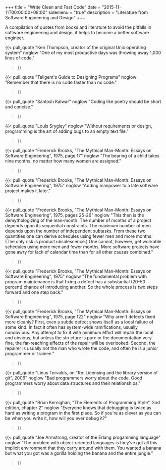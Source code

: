 +++
title = "Write Clean and Fast Code"
date = "2015-11-11T00:00:00+08:00"
sidemenu = "true"
description = "Literature from Software Engineering and Design"
+++

A compilation of quotes from books and literature to avoid the pitfalls in software engineering and design, it helps to become a better software engineer.

{{< pull_quote
"Ken Thompson, creator of the original Unix operating system" noglow
"One of my most productive days was throwing away 1,000 lines of code."
>}}

{{< pull_quote
"Taligent's Guide to Designing Programs" noglow
"Remember that there is no code faster than no code."
>}}

{{< pull_quote
"Santosh Kalwar" noglow
"Coding like poetry should be short and concise."
>}}

{{< pull_quote
"Louis Srygley" noglow
"Without requirements or design, programming is the art of adding bugs to an empty text file."
>}}

{{< pull_quote
"Frederick Brooks, \"The Mythical Man-Month: Essays on Software Engineering\", 1975, page 17" noglow
"The bearing of a child takes nine months, no matter how many women are assigned."
>}}

{{< pull_quote
"Frederick Brooks, \"The Mythical Man-Month: Essays on Software Engineering\", 1975" noglow
"Adding manpower to a late software project makes it later."
>}}

{{< pull_quote
"Frederick Brooks, \"The Mythical Man-Month: Essays on Software Engineering\", 1975, pages 25-26" noglow
"This then is the demythologizing of the man-month. The number of months of a project depends upon its sequential constraints. The maximum number of men depends upon the number of independent subtasks. From these two quantities one can derive schedules using fewer men and more months. (The only risk is product obsolescence.) One cannot, however, get workable schedules using more men and fewer months. More software projects have gone awry for lack of calendar time than for all other causes combined."
>}}

{{< pull_quote
"Frederick Brooks, \"The Mythical Man-Month: Essays on Software Engineering\", 1975" noglow
"The fundamental problem with program maintenance is that fixing a defect has a substantial (20-50 percent) chance of introducing another. So the whole process is two steps forward and one step back."
>}}

{{< pull_quote
"Frederick Brooks, \"The Mythical Man-Month: Essays on Software Engineering\", 1975, page 122" noglow
"Why aren't defects fixed more cleanly? First, even a subtle defect shows itself as a local failure of some kind. In fact it often has system-wide ramifications, usually nonobvious. Any attempt to fix it with minimum effort will repair the local and obvious, but unless the structure is pure or the documentation very fine, the far-reaching effects of the repair will be overlooked. Second, the repairer is usually not the man who wrote the code, and often he is a junior programmer or trainee."
>}}

{{< pull_quote
"Linus Torvalds, on \"Re: Licensing and the library version of git\", 2006" noglow
"Bad programmers worry about the code. Good programmers worry about data structures and their relationships."
>}}

{{< pull_quote
"Brian Kernighan, \"The Elements of Programming Style\", 2nd edition, chapter 2" noglow
"Everyone knows that debugging is twice as hard as writing a program in the first place. So if you're as clever as you can be when you write it, how will you ever debug it?"
>}}

{{< pull_quote
"Joe Armstrong, creator of the Erlang progamming language" noglow
"The problem with object-oriented languages is they’ve got all this implicit environment that they carry around with them. You wanted a banana but what you got was a gorilla holding the banana and the entire jungle."
>}}

